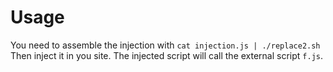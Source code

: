 # Usage
You need to assemble the injection with `cat injection.js | ./replace2.sh`
Then inject it in you site.
The injected script will call the external script `f.js`.

